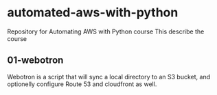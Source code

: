 # automated-aws-with-python
Repository for Automating AWS with Python course
This describe the course
## 01-webotron
Webotron is a script that will sync a local directory to an S3 bucket, and optionelly configure Route 53 and cloudfront as well.
